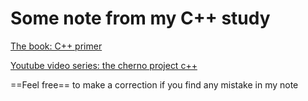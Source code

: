 # Some note from my C++ study

[The book: C++ primer](https://github.com/RioAraki/cpptutorial/blob/master/cppprime.md)

[Youtube video series: the cherno project c++](https://github.com/RioAraki/cpptutorial/blob/master/theChernoProject.md)

==Feel free== to make a correction if you find any mistake in my note
